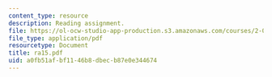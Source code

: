 ```yaml
---
content_type: resource
description: Reading assignment.
file: https://ol-ocw-studio-app-production.s3.amazonaws.com/courses/2-002-mechanics-and-materials-ii-spring-2004/a0fb51afbf1146b8dbecb87e0e344674_ra15.pdf
file_type: application/pdf
resourcetype: Document
title: ra15.pdf
uid: a0fb51af-bf11-46b8-dbec-b87e0e344674
---
```


